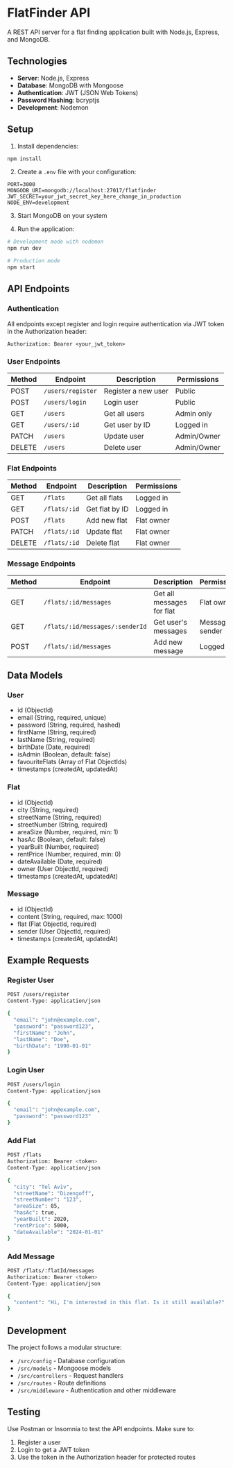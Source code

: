 # FlatFinder API

A REST API server for a flat finding application built with Node.js, Express, and MongoDB.

## Technologies

- **Server**: Node.js, Express
- **Database**: MongoDB with Mongoose
- **Authentication**: JWT (JSON Web Tokens)
- **Password Hashing**: bcryptjs
- **Development**: Nodemon

## Setup

1. Install dependencies:
```bash
npm install
```

2. Create a `.env` file with your configuration:
```
PORT=3000
MONGODB_URI=mongodb://localhost:27017/flatfinder
JWT_SECRET=your_jwt_secret_key_here_change_in_production
NODE_ENV=development
```

3. Start MongoDB on your system

4. Run the application:
```bash
# Development mode with nodemon
npm run dev

# Production mode
npm start
```

## API Endpoints

### Authentication
All endpoints except register and login require authentication via JWT token in the Authorization header:
```
Authorization: Bearer <your_jwt_token>
```

### User Endpoints

| Method | Endpoint | Description | Permissions |
|--------|----------|-------------|-------------|
| POST | `/users/register` | Register a new user | Public |
| POST | `/users/login` | Login user | Public |
| GET | `/users` | Get all users | Admin only |
| GET | `/users/:id` | Get user by ID | Logged in |
| PATCH | `/users` | Update user | Admin/Owner |
| DELETE | `/users` | Delete user | Admin/Owner |

### Flat Endpoints

| Method | Endpoint | Description | Permissions |
|--------|----------|-------------|-------------|
| GET | `/flats` | Get all flats | Logged in |
| GET | `/flats/:id` | Get flat by ID | Logged in |
| POST | `/flats` | Add new flat | Flat owner |
| PATCH | `/flats/:id` | Update flat | Flat owner |
| DELETE | `/flats/:id` | Delete flat | Flat owner |

### Message Endpoints

| Method | Endpoint | Description | Permissions |
|--------|----------|-------------|-------------|
| GET | `/flats/:id/messages` | Get all messages for flat | Flat owner |
| GET | `/flats/:id/messages/:senderId` | Get user's messages | Message sender |
| POST | `/flats/:id/messages` | Add new message | Logged in |

## Data Models

### User
- id (ObjectId)
- email (String, required, unique)
- password (String, required, hashed)
- firstName (String, required)
- lastName (String, required)
- birthDate (Date, required)
- isAdmin (Boolean, default: false)
- favouriteFlats (Array of Flat ObjectIds)
- timestamps (createdAt, updatedAt)

### Flat
- id (ObjectId)
- city (String, required)
- streetName (String, required)
- streetNumber (String, required)
- areaSize (Number, required, min: 1)
- hasAc (Boolean, default: false)
- yearBuilt (Number, required)
- rentPrice (Number, required, min: 0)
- dateAvailable (Date, required)
- owner (User ObjectId, required)
- timestamps (createdAt, updatedAt)

### Message
- id (ObjectId)
- content (String, required, max: 1000)
- flat (Flat ObjectId, required)
- sender (User ObjectId, required)
- timestamps (createdAt, updatedAt)

## Example Requests

### Register User
```bash
POST /users/register
Content-Type: application/json

{
  "email": "john@example.com",
  "password": "password123",
  "firstName": "John",
  "lastName": "Doe",
  "birthDate": "1990-01-01"
}
```

### Login User
```bash
POST /users/login
Content-Type: application/json

{
  "email": "john@example.com",
  "password": "password123"
}
```

### Add Flat
```bash
POST /flats
Authorization: Bearer <token>
Content-Type: application/json

{
  "city": "Tel Aviv",
  "streetName": "Dizengoff",
  "streetNumber": "123",
  "areaSize": 85,
  "hasAc": true,
  "yearBuilt": 2020,
  "rentPrice": 5000,
  "dateAvailable": "2024-01-01"
}
```

### Add Message
```bash
POST /flats/:flatId/messages
Authorization: Bearer <token>
Content-Type: application/json

{
  "content": "Hi, I'm interested in this flat. Is it still available?"
}
```

## Development

The project follows a modular structure:
- `/src/config` - Database configuration
- `/src/models` - Mongoose models
- `/src/controllers` - Request handlers
- `/src/routes` - Route definitions
- `/src/middleware` - Authentication and other middleware

## Testing

Use Postman or Insomnia to test the API endpoints. Make sure to:
1. Register a user
2. Login to get a JWT token
3. Use the token in the Authorization header for protected routes